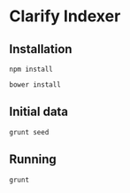 # Clarify Indexer

## Installation
`npm install`

`bower install`

## Initial data
`grunt seed`

## Running
`grunt`